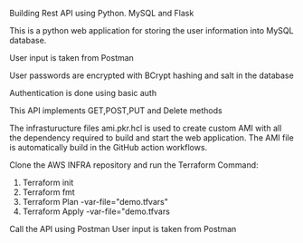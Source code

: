 Building Rest API using Python. MySQL and Flask

This is a python web application for storing the user information into MySQL database.

User input is taken from Postman

User passwords are encrypted with BCrypt hashing and salt in the database

Authentication is done using basic auth

This API implements GET,POST,PUT and Delete methods

The infrasturucture files ami.pkr.hcl is used to create custom AMI with all the dependency required to build and start the web application. The AMI file is automatically build in the GitHub action workflows.

Clone the AWS INFRA repository and run the Terraform Command:
1. Terraform init
2. Terraform fmt
3. Terraform Plan -var-file="demo.tfvars"
4. Terraform Apply -var-file="demo.tfvars


Call the API using Postman
User input is taken from Postman
